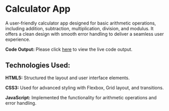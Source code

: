# Calculator App

A user-friendly calculator app designed for basic arithmetic operations, including addition, subtraction, multiplication, division, and modulus. It offers a clean design with smooth error handling to deliver a seamless user experience.

**Code Output:**
Please click [here](https://sushilkumar567.github.io/2-calculator-app/) to view the live code output.

## Technologies Used:

**HTML5:** Structured the layout and user interface elements.

**CSS3:** Used for advanced styling with Flexbox, Grid layout, and transitions.

**JavaScript:** Implemented the functionality for arithmetic operations and error handling.
